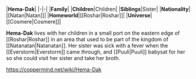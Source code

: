 |**Hema-Dak**|
|-|-|
|**Family**|
|**Children**|Children|
|**Siblings**|Sister|
|**Nationality**|[[Natan\|Natan]]|
|**Homeworld**|[[Roshar\|Roshar]]|
|**Universe**|[[Cosmere\|Cosmere]]|

**Hema-Dak** lives with her children in a small port on the eastern edge of [[Roshar\|Roshar]] in an area that used to be part of the kingdom of [[Natanatan\|Natanatan]]. Her sister was sick with a fever when the [[Everstorm\|Everstorm]] came through, and [[Puuli\|Puuli]] babysat for her so she could visit her sister and take her broth.



https://coppermind.net/wiki/Hema-Dak